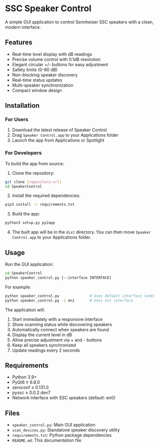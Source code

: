 # SSC Speaker Control

A simple GUI application to control Sennheiser SSC speakers with a clean, modern interface.

## Features

- Real-time level display with dB readings
- Precise volume control with 0.1dB resolution
- Elegant circular +/- buttons for easy adjustment
- Safety limits (0-90 dB)
- Non-blocking speaker discovery
- Real-time status updates
- Multi-speaker synchronization
- Compact window design

## Installation

### For Users
1. Download the latest release of Speaker Control
2. Drag `Speaker Control.app` to your Applications folder
3. Launch the app from Applications or Spotlight

### For Developers
To build the app from source:

1. Clone the repository:
```bash
git clone [repository-url]
cd SpeakerControl
```

2. Install the required dependencies:
```bash
pip3 install -r requirements.txt
```

3. Build the app:
```bash
python3 setup.py py2app
```

4. The built app will be in the `dist` directory. You can then move `Speaker Control.app` to your Applications folder.

## Usage

Run the GUI application:
```bash
cd SpeakerControl
python speaker_control.py [--interface INTERFACE]
```

For example:
```bash
python speaker_control.py              # Uses default interface (en0)
python speaker_control.py -i en1       # Uses en1 interface
```

The application will:
1. Start immediately with a responsive interface
2. Show scanning status while discovering speakers
3. Automatically connect when speakers are found
4. Display the current level in dB
5. Allow precise adjustment via + and - buttons
6. Keep all speakers synchronized
7. Update readings every 2 seconds

## Requirements

- Python 3.9+
- PyQt6 ≥ 6.8.0
- zeroconf ≥ 0.131.0
- pyssc ≥ 0.0.2.dev7
- Network interface with SSC speakers (default: en0)

## Files

- `speaker_control.py`: Main GUI application
- `scan_devices.py`: Standalone speaker discovery utility
- `requirements.txt`: Python package dependencies
- `README.md`: This documentation file
